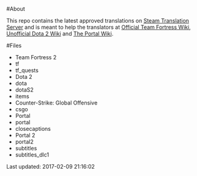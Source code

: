 #About

This repo contains the latest approved translations on [Steam Translation Server](http://translation.steampowered.com) and is meant to help the translators at [Official Team Fortress Wiki](https://wiki.teamfortress.com/wiki/Main_Page), [Unofficial Dota 2 Wiki](https://dota2.gamepedia.com/Dota_2_Wiki) and [The Portal Wiki](http://theportalwiki.com/wiki/Main_Page).

#Files
* Team Fortress 2
 * tf
 * tf_quests
* Dota 2
 * dota
 * dotaS2
 * items
* Counter-Strike: Global Offensive
 * csgo
* Portal
 * portal
 * closecaptions
* Portal 2
 * portal2
 * subtitles
 * subtitles_dlc1

Last updated: 2017-02-09 21:16:02